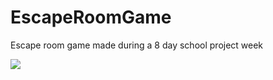 # EscapeRoomGame

Escape room game made during a 8 day school project week

![](https://user-images.githubusercontent.com/44677705/71073809-5ba10b00-2181-11ea-8542-8dccc930c28d.png)
